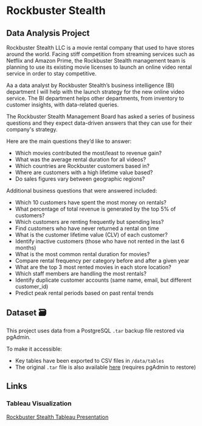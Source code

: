# Rockbuster Stealth
## Data Analysis Project

Rockbuster Stealth LLC is a movie rental company that used to have stores around the
world. Facing stiff competition from streaming services such as Netflix and Amazon Prime,
the Rockbuster Stealth management team is planning to use its existing movie licenses to
launch an online video rental service in order to stay competitive.  

Aa a data analyst by Rockbuster Stealth’s business intelligence (BI)
department I will help with the launch strategy for the new online video service. The BI
department helps other departments, from inventory to customer insights, with data-related
queries. 

The Rockbuster Stealth Management Board has asked a series of business questions and
they expect data-driven answers that they can use for their company's strategy. 

Here are the main questions they’d like to answer:  

- Which movies contributed the most/least to revenue gain?
- What was the average rental duration for all videos?
- Which countries are Rockbuster customers based in?
- Where are customers with a high lifetime value based?
- Do sales figures vary between geographic regions?

Additional business questions that were answered included:  

- Which 10 customers have spent the most money on rentals?
- What percentage of total revenue is generated by the top 5% of customers?
- Which customers are renting frequently but spending less?
- Find customers who have never returned a rental on time
- What is the customer lifetime value (CLV) of each customer?
- Identify inactive customers (those who have not rented in the last 6 months)
- What is the most common rental duration for movies?
- Compare rental frequency per category before and after a given year
- What are the top 3 most rented movies in each store location?
- Which staff members are handling the most rentals?
- Identify duplicate customer accounts (same name, email, but different customer_id)
- Predict peak rental periods based on past rental trends

## Dataset 🗃️

This project uses data from a PostgreSQL `.tar` backup file restored via pgAdmin.

To make it accessible:
- Key tables have been exported to CSV files in `/data/tables`
- The original `.tar` file is also available [here](http://www.postgresqltutorial.com/wp-content/uploads/2019/05/dvdrental.zip) (requires pgAdmin to restore)
## Links  

### Tableau Visualization
[Rockbuster Stealth Tableau Presentation](https://public.tableau.com/views/RockbusterFinalPresentation_17125820977260/TopCountries?:language=en-US&:sid=&:redirect=auth&:display_count=n&:origin=viz_share_link)
